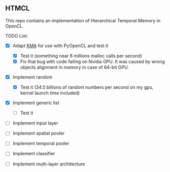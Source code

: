 ## HTMCL

This repo contains an implementation of Hierarchical Temporal Memory in OpenCL.

TODO List:
- [x] Adapt [KMA](https://github.com/RSpliet/KMA) for use with PyOpenCL and test it
    - [x] Test it (something near 6 millions malloc calls per second)
    - [x] Fix that bug with code failing on Nvidia GPU. It was caused by wrong objects alignment in memory in case of 64-bit GPU.
- [x] Implement random
    - [x] Test it (34.5 billions of random numbers per second on my gpu, kernel launch time included)
- [x] Implement generic list
    - [ ] Test it
- [ ] Implement input layer
- [ ] Implement spatial pooler
- [ ] Implement temporal pooler
- [ ] Implement classifier
- [ ] Implement multi-layer architecture


